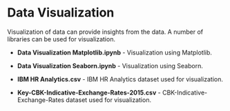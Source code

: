 # Data Visualization
Visualization of data can provide insights from the data. 
A number of libraries can be used for visualization.

- **Data Visualization Matplotlib.ipynb** - Visualization using Matplotlib.

- **Data Visualization Seaborn.ipynb** - Visualization using Seaborn.

- **IBM HR Analytics.csv** - IBM HR Analytics dataset used for visualization.

- **Key-CBK-Indicative-Exchange-Rates-2015.csv** - CBK-Indicative-Exchange-Rates dataset used for visualization.

